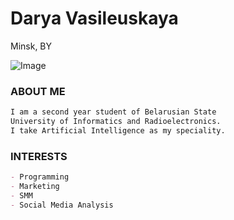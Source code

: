 # Darya Vasileuskaya

Minsk, BY

![Image](https://pp.userapi.com/c846420/v846420949/19b385/BQp7ZYRZtJg.jpg)

### ABOUT ME

```markdown
I am a second year student of Belarusian State
University of Informatics and Radioelectronics.
I take Artificial Intelligence as my speciality.
```

### INTERESTS

```markdown
- Programming
- Marketing
- SMM
- Social Media Analysis
```
